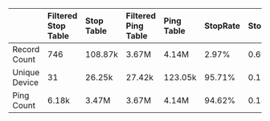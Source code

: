 |               | Filtered Stop Table   | Stop Table   | Filtered Ping Table   | Ping Table   | StopRate   | StopFilterRate   | PingFilterRate   |
|:--------------|:----------------------|:-------------|:----------------------|:-------------|:-----------|:-----------------|:-----------------|
| Record Count  | 746                   | 108.87k      | 3.67M                 | 4.14M        | 2.97%      | 0.69%            | 88.66%           |
| Unique Device | 31                    | 26.25k       | 27.42k                | 123.05k      | 95.71%     | 0.12%            | 22.28%           |
| Ping Count    | 6.18k                 | 3.47M        | 3.67M                 | 4.14M        | 94.62%     | 0.18%            | 88.66%           |